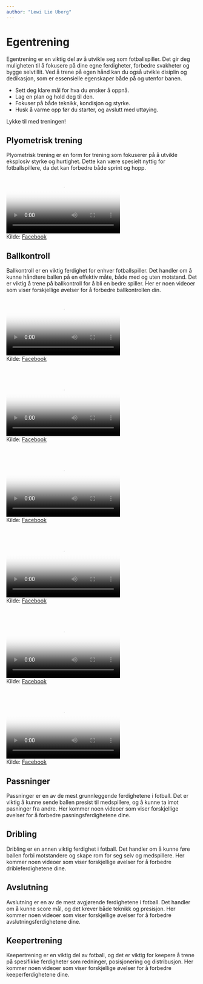```yaml
---
author: "Lewi Lie Uberg"
---
```


# Egentrening

Egentrening er en viktig del av å utvikle seg som fotballspiller. Det gir deg muligheten til å fokusere på dine egne ferdigheter, forbedre svakheter og bygge selvtillit. Ved å trene på egen hånd kan du også utvikle disiplin og dedikasjon, som er essensielle egenskaper både på og utenfor banen.

- Sett deg klare mål for hva du ønsker å oppnå.
- Lag en plan og hold deg til den.
- Fokuser på både teknikk, kondisjon og styrke.
- Husk å varme opp før du starter, og avslutt med uttøying.

Lykke til med treningen!

## Plyometrisk trening

Plyometrisk trening er en form for trening som fokuserer på å utvikle eksplosiv styrke og hurtighet. Dette kan være spesielt nyttig for fotballspillere, da det kan forbedre både sprint og hopp.

<video controls width="300" poster="https://github.com/lewiuberg/muil-fotball/blob/master/docs/assets/img/plyometrisk/plyometrisk-1.png?raw=true" style="margin-bottom: 0;">
   <source src="https://github.com/lewiuberg/muil-fotball/blob/master/docs/assets/videos/plyometrisk/plyometrisk-1.mp4?raw=true" type="video/mp4">
  Din nettleser støtter dessverre ikke videoavspilling.
</video>
<p style="margin: 0;">Kilde: <a href="https://www.facebook.com/reel/1684568292434902" target="_blank">Facebook</a></p>

## Ballkontroll

Ballkontroll er en viktig ferdighet for enhver fotballspiller. Det handler om å kunne håndtere ballen på en effektiv måte, både med og uten motstand.
Det er viktig å trene på ballkontroll for å bli en bedre spiller. Her er noen videoer som viser forskjellige øvelser for å forbedre ballkontrollen din.

<video controls width="300" poster="https://github.com/lewiuberg/muil-fotball/blob/master/docs/assets/img/ballkontroll/ballkontroll-1.png?raw=true" style="margin-bottom: 0;">
   <source src="https://github.com/lewiuberg/muil-fotball/blob/master/docs/assets/videos/ballkontroll/ballkontroll-1.mp4?raw=true" type="video/mp4">
  Din nettleser støtter dessverre ikke videoavspilling.
</video>
<p style="margin: 0;">Kilde: <a href="https://www.facebook.com/reel/627862289922698" target="_blank">Facebook</a></p>

&nbsp;&nbsp;&nbsp;&nbsp;&nbsp;&nbsp;

<video controls width="300" poster="https://github.com/lewiuberg/muil-fotball/blob/master/docs/assets/img/ballkontroll/ballkontroll-2.png?raw=true" style="margin-bottom: 0;">
   <source src="https://github.com/lewiuberg/muil-fotball/blob/master/docs/assets/videos/ballkontroll/ballkontroll-2.mp4?raw=true" type="video/mp4">
  Din nettleser støtter dessverre ikke videoavspilling.
</video>
<p style="margin: 0;">Kilde: <a href="https://www.facebook.com/reel/973259714959151" target="_blank">Facebook</a></p>

&nbsp;&nbsp;&nbsp;&nbsp;&nbsp;&nbsp;

<video controls width="300" poster="https://github.com/lewiuberg/muil-fotball/blob/master/docs/assets/img/ballkontroll/ballkontroll-3.png?raw=true" style="margin-bottom: 0;">
   <source src="https://github.com/lewiuberg/muil-fotball/blob/master/docs/assets/videos/ballkontroll/ballkontroll-3.mp4?raw=true" type="video/mp4">
  Din nettleser støtter dessverre ikke videoavspilling.
</video>
<p style="margin: 0;">Kilde: <a href="https://www.facebook.com/reel/973259714959151" target="_blank">Facebook</a></p>

&nbsp;&nbsp;&nbsp;&nbsp;&nbsp;&nbsp;

<video controls width="300" poster="https://github.com/lewiuberg/muil-fotball/blob/master/docs/assets/img/ballkontroll/ballkontroll-4.png?raw=true" style="margin-bottom: 0;">
   <source src="https://github.com/lewiuberg/muil-fotball/blob/master/docs/assets/videos/ballkontroll/ballkontroll-4.mp4?raw=true" type="video/mp4">
  Din nettleser støtter dessverre ikke videoavspilling.
</video>
<p style="margin: 0;">Kilde: <a href="https://www.facebook.com/reel/973259714959151" target="_blank">Facebook</a></p>

&nbsp;&nbsp;&nbsp;&nbsp;&nbsp;&nbsp;

<video controls width="300" poster="https://github.com/lewiuberg/muil-fotball/blob/master/docs/assets/img/ballkontroll/ballkontroll-5.png?raw=true" style="margin-bottom: 0;">
   <source src="https://github.com/lewiuberg/muil-fotball/blob/master/docs/assets/videos/ballkontroll/ballkontroll-5.mp4?raw=true" type="video/mp4">
  Din nettleser støtter dessverre ikke videoavspilling.
</video>
<p style="margin: 0;">Kilde: <a href="https://www.facebook.com/reel/973259714959151" target="_blank">Facebook</a></p>

&nbsp;&nbsp;&nbsp;&nbsp;&nbsp;&nbsp;

<video controls width="300" poster="https://github.com/lewiuberg/muil-fotball/blob/master/docs/assets/img/ballkontroll/ballkontroll-6.png?raw=true" style="margin-bottom: 0;">
   <source src="https://github.com/lewiuberg/muil-fotball/blob/master/docs/assets/videos/ballkontroll/ballkontroll-6.mp4?raw=true" type="video/mp4">
  Din nettleser støtter dessverre ikke videoavspilling.
</video>
<p style="margin: 0;">Kilde: <a href="https://www.facebook.com/reel/973259714959151" target="_blank">Facebook</a></p>

## Passninger

Passninger er en av de mest grunnleggende ferdighetene i fotball. Det er viktig å kunne sende ballen presist til medspillere, og å kunne ta imot pasninger fra andre.
Her kommer noen videoer som viser forskjellige øvelser for å forbedre pasningsferdighetene dine.

## Dribling

Dribling er en annen viktig ferdighet i fotball. Det handler om å kunne føre ballen forbi motstandere og skape rom for seg selv og medspillere.
Her kommer noen videoer som viser forskjellige øvelser for å forbedre dribleferdighetene dine.

## Avslutning

Avslutning er en av de mest avgjørende ferdighetene i fotball. Det handler om å kunne score mål, og det krever både teknikk og presisjon.
Her kommer noen videoer som viser forskjellige øvelser for å forbedre avslutningsferdighetene dine.

## Keepertrening

Keepertrening er en viktig del av fotball, og det er viktig for keepere å trene på spesifikke ferdigheter som redninger, posisjonering og distribusjon.
Her kommer noen videoer som viser forskjellige øvelser for å forbedre keeperferdighetene dine.
